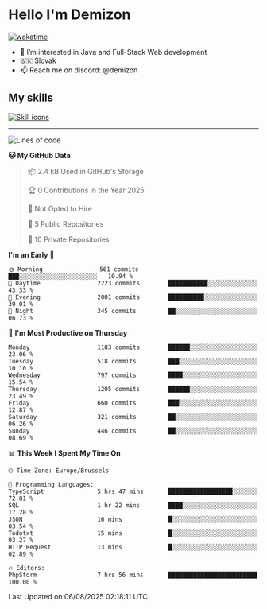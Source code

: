 # Hello I'm Demizon
[![wakatime](https://wakatime.com/badge/user/6ad1949f-d6d7-44f9-9eee-c35e54cc499b.svg)](https://wakatime.com/@6ad1949f-d6d7-44f9-9eee-c35e54cc499b)
- 👀 I’m interested in Java and Full-Stack Web development
- 🇸🇰 Slovak
- 📫 Reach me on discord: @demizon

## My skills
[![Skill icons](https://skillicons.dev/icons?i=java,js,ts,html,css,react,nextjs,tailwind,supabase,py,git,docker,linux,mysql,postgres,mongo&theme=dark)](https://github.com/Demizon3433)

---

<!--START_SECTION:waka-->
![Lines of code](https://img.shields.io/badge/From%20Hello%20World%20I%27ve%20Written-1.6%20million%20lines%20of%20code-blue)

**🐱 My GitHub Data** 

> 📦 2.4 kB Used in GitHub's Storage 
 > 
> 🏆 0 Contributions in the Year 2025
 > 
> 🚫 Not Opted to Hire
 > 
> 📜 5 Public Repositories 
 > 
> 🔑 10 Private Repositories 
 > 
**I'm an Early 🐤** 

```text
🌞 Morning                561 commits         ███░░░░░░░░░░░░░░░░░░░░░░   10.94 % 
🌆 Daytime                2223 commits        ███████████░░░░░░░░░░░░░░   43.33 % 
🌃 Evening                2001 commits        ██████████░░░░░░░░░░░░░░░   39.01 % 
🌙 Night                  345 commits         ██░░░░░░░░░░░░░░░░░░░░░░░   06.73 % 
```
📅 **I'm Most Productive on Thursday** 

```text
Monday                   1183 commits        ██████░░░░░░░░░░░░░░░░░░░   23.06 % 
Tuesday                  518 commits         ███░░░░░░░░░░░░░░░░░░░░░░   10.10 % 
Wednesday                797 commits         ████░░░░░░░░░░░░░░░░░░░░░   15.54 % 
Thursday                 1205 commits        ██████░░░░░░░░░░░░░░░░░░░   23.49 % 
Friday                   660 commits         ███░░░░░░░░░░░░░░░░░░░░░░   12.87 % 
Saturday                 321 commits         ██░░░░░░░░░░░░░░░░░░░░░░░   06.26 % 
Sunday                   446 commits         ██░░░░░░░░░░░░░░░░░░░░░░░   08.69 % 
```


📊 **This Week I Spent My Time On** 

```text
🕑︎ Time Zone: Europe/Brussels

💬 Programming Languages: 
TypeScript               5 hrs 47 mins       ██████████████████░░░░░░░   72.81 % 
SQL                      1 hr 22 mins        ████░░░░░░░░░░░░░░░░░░░░░   17.28 % 
JSON                     16 mins             █░░░░░░░░░░░░░░░░░░░░░░░░   03.54 % 
Todotxt                  15 mins             █░░░░░░░░░░░░░░░░░░░░░░░░   03.27 % 
HTTP Request             13 mins             █░░░░░░░░░░░░░░░░░░░░░░░░   02.89 % 

🔥 Editors: 
PhpStorm                 7 hrs 56 mins       █████████████████████████   100.00 % 
```


 Last Updated on 06/08/2025 02:18:11 UTC
<!--END_SECTION:waka-->
